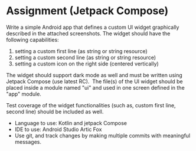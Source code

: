 # Assignment (Jetpack Compose)

Write a simple Android app that defines a custom UI widget graphically described in the attached screenshots.
The widget should have the following capabilities:

1. setting a custom first line (as string or string resource)
2. setting a custom second line (as string or string resource)
3. setting a custom icon on the right side (centered vertically)

The widget should support dark mode as well and must be written using Jetpack Compose (use latest RC). 
The file(s) of the UI widget should be placed inside a module named "ui" and used in one screen defined in the "app" module.

Test coverage of the widget functionalities (such as, custom first line, second line) should be included as well.

- Language to use: Kotlin and jetpack Compose
- IDE to use: Android Studio Artic Fox
- Use git, and track changes by making multiple commits with meaningful messages.
